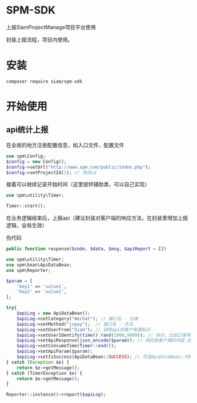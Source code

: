 # SPM-SDK

上报SiamProjectManage项目平台使用

封装上报流程，项目内使用。

# 安装

```
composer require siam/spm-sdk  
```

# 开始使用

## api统计上报

在全局的地方注册配置信息，如入口文件、配置文件

```php
use spm\Config;
$config = new Config();
$config->setUrl("http://www.spm.com/public/index.php");
$config->setProjectId(1); // 项目id
```

接着可以继续记录开始时间（这里提供辅助类，可以自己实现）
```php
use spm\utility\Timer;

Timer::start();
```

在业务逻辑结束后，上报api（建议封装对客户端的响应方法，在封装里增加上报逻辑，全局生效）

伪代码
```php
public function response($code, $data, $msg, $apiReport = [])
```

```php
use spm\utility\Timer;
use spm\bean\ApiDataBean;
use spm\Reporter;

$param = [
    'key1' => 'value1',
    'key2' => 'value2',
];

try{
    $apiLog = new ApiDataBean();
    $apiLog->setCategory("Wechat"); // 接口名 - 分类
    $apiLog->setMethod("jspay");  // 接口名 - 方法
    $apiLog->setUserFrom("Siam"); // 调用api的客户来源标识
    $apiLog->setUserIdentify(time().rand(1000,9999)); // 标识，比如订单号 用于后台追溯查看
    $apiLog->setApiResponse(json_encode($param)); // 响应给客户端的内容 比如json字符串 xml字符串等
    $apiLog->setConsumeTime(Timer::end());
    $apiLog->setApiParam($param);
    $apiLog->setIsSuccess(ApiDataBean::SUCCESS); // 可选ApiDataBean::FAIL
} catch (Exception $e) {
    return $e->getMessage();
} catch (TimerException $e) {
    return $e->getMessage();
}

Reporter::instance()->report($apiLog);
```